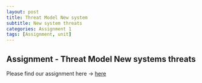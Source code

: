 ```yaml
---
layout: post
title: Threat Model New system
subtitle: New system threats
categories: Assignment 1
tags: [Assignment, unit]
---
```


## Assignment  - Threat Model  New systems threats



[docs]: https://sudeshnaidoo.github.io/assets/pdf/Threatmodel-Newsystemthreats.pdf
Please find our assignment here -> [here][docs]
